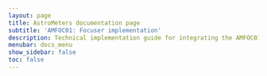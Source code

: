 ```yaml
---
layout: page
title: AstroMeters documentation page
subtitle: 'AMFOC01: Focuser implementation'
description: Technical implementation guide for integrating the AMFOC01 focuser into your telescope setup. Hardware connections, software integration, and mechanical mounting instructions.
menubar: docs_menu
show_sidebar: false
toc: false
---
```


